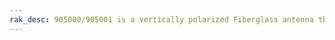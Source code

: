 ```yaml
---
rak_desc: 905000/905001 is a vertically polarized Fiberglass antenna that operates from 858 to 878MHz with a VSWR of ≤ 1.5. It has a maximum gain of 8.0dBi.
---
```


<rk-redirect to="/Product-Categories/Accessories/905000-905001/Overview/" />